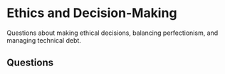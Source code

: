 # Ethics and Decision-Making

Questions about making ethical decisions, balancing perfectionism, and managing technical debt.

## Questions
